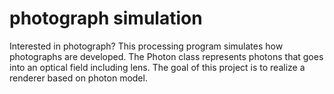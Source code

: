 photograph simulation
=======================

Interested in photograph? This processing program simulates how photographs are developed. The Photon class represents photons that goes into an optical field including lens. The goal of this project is to realize a renderer based on photon model.